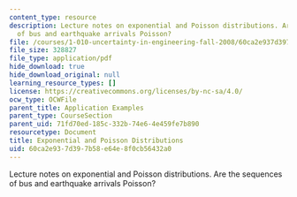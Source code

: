 ```yaml
---
content_type: resource
description: Lecture notes on exponential and Poisson distributions. Are the sequences
  of bus and earthquake arrivals Poisson?
file: /courses/1-010-uncertainty-in-engineering-fall-2008/60ca2e937d397b58e64e8f0cb56432a0_app_06.pdf
file_size: 328827
file_type: application/pdf
hide_download: true
hide_download_original: null
learning_resource_types: []
license: https://creativecommons.org/licenses/by-nc-sa/4.0/
ocw_type: OCWFile
parent_title: Application Examples
parent_type: CourseSection
parent_uid: 71fd70ed-185c-332b-74e6-4e459fe7b890
resourcetype: Document
title: Exponential and Poisson Distributions
uid: 60ca2e93-7d39-7b58-e64e-8f0cb56432a0
---
```

Lecture notes on exponential and Poisson distributions. Are the sequences of bus and earthquake arrivals Poisson?